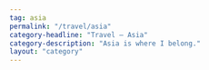 ```yaml
---
tag: asia
permalink: "/travel/asia"
category-headline: "Travel – Asia"
category-description: "Asia is where I belong."
layout: "category"
---
```

